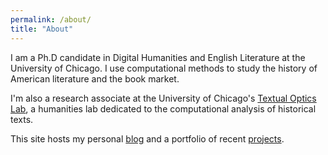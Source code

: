 ```yaml
---
permalink: /about/
title: "About"
---
```


I am a Ph.D candidate in Digital Humanities and English Literature at the University of Chicago. I use computational methods to study the history of American literature and the book market.

I'm also a research associate at the University of Chicago's [Textual Optics Lab](https://textual-optics-lab.uchicago.edu/), a humanities lab dedicated to the computational analysis of historical texts. 

This site hosts my personal [blog](https://jordanpruett.github.io/) and a portfolio of recent [projects](https://jordanpruett.github.io/projects/). 
